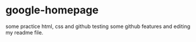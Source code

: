 # google-homepage
some practice html, css and github
testing some github features and editing my readme file.
